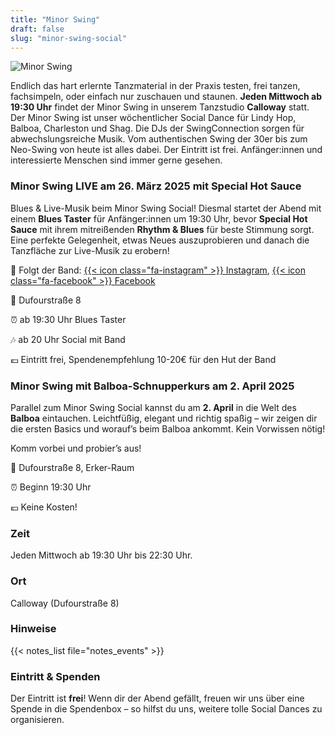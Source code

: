 ```yaml
---
title: "Minor Swing"
draft: false
slug: "minor-swing-social"
---
```


![Minor Swing](../slider_minor_swing.png)

Endlich das hart erlernte Tanzmaterial in der Praxis testen, frei tanzen, fachsimpeln, oder einfach nur zuschauen und staunen. **Jeden Mittwoch ab 19:30 Uhr** findet der Minor Swing in unserem Tanzstudio **Calloway** statt. Der Minor Swing ist unser wöchentlicher Social Dance für Lindy Hop, Balboa, Charleston und Shag. Die DJs der SwingConnection sorgen für abwechslungsreiche Musik. Vom authentischen Swing der 30er bis zum Neo-Swing von heute ist alles dabei. Der Eintritt ist frei. Anfänger:innen und interessierte Menschen sind immer gerne gesehen.

### Minor Swing LIVE am 26. März 2025 mit Special Hot Sauce

Blues & Live-Musik beim Minor Swing Social! Diesmal startet der Abend mit einem **Blues Taster** für Anfänger:innen um 19:30 Uhr, bevor **Special Hot Sauce** mit ihrem mitreißenden **Rhythm & Blues** für beste Stimmung sorgt. Eine perfekte Gelegenheit, etwas Neues auszuprobieren und danach die Tanzfläche zur Live-Musik zu erobern!

🔗 Folgt der Band: [{{< icon class="fa-instagram" >}} Instagram](https://www.instagram.com/special_hot_sauce/), [{{< icon class="fa-facebook" >}} Facebook](https://www.facebook.com/people/Special-Hot-Sauce/61558990545288/)

📍 Dufourstraße 8

⏰ ab 19:30 Uhr Blues Taster

🎶 ab 20 Uhr Social mit Band

💶 Eintritt frei, Spendenempfehlung 10-20€ für den Hut der Band

### Minor Swing mit Balboa-Schnupperkurs am 2. April 2025
Parallel zum Minor Swing Social kannst du am **2. April** in die Welt des **Balboa** eintauchen.
Leichtfüßig, elegant und richtig spaßig – wir zeigen dir die ersten Basics und worauf’s beim Balboa ankommt. Kein Vorwissen nötig!

Komm vorbei und probier’s aus!

📍 Dufourstraße 8, Erker-Raum

⏰ Beginn 19:30 Uhr

💶 Keine Kosten!

### Zeit
Jeden Mittwoch ab 19:30 Uhr bis 22:30 Uhr.

### Ort
Calloway (Dufourstraße 8)

### Hinweise
{{< notes_list file="notes_events" >}}

### Eintritt & Spenden
Der Eintritt ist **frei**! Wenn dir der Abend gefällt, freuen wir uns über eine Spende in die Spendenbox – so hilfst du uns, weitere tolle Social Dances zu organisieren.
